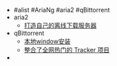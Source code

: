 - #alist #AriaNg #aria2 #qBittorrent
- aria2
	- [打造自己的离线下载服务器](https://www.cnblogs.com/wqp001/p/14709997.html)
- qBittorrent
	- [本地window安装](https://zhuanlan.zhihu.com/p/64254201)
	- [整合了全网热门的 Tracker 项目](https://github.com/XIU2/TrackersListCollection)
-